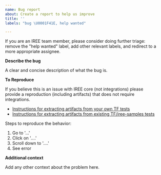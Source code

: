 ```yaml
---
name: Bug report
about: Create a report to help us improve
title: ''
labels: "bug \U0001F41E, help wanted"

---
```


If you are an IREE team member, please consider doing further triage: remove the "help wanted" label, add other relevant labels, and redirect to a more appropriate assignee.

**Describe the bug**

A clear and concise description of what the bug is.

**To Reproduce**

If you believe this is an issue with IREE core (not integrations) please provide a reproduction (including artifacts) that does not require integrations.

* [Instructions for extracting artifacts from your own TF tests](https://github.com/google/iree/blob/main/docs/developers/developing_iree/e2e_benchmarking.md)
* [Instructions for extracting artifacts from existing TF/iree-samples tests](https://github.com/google/iree/blob/main/docs/developers/debugging/integration_correctness_issue_breakdown.md#decouple-the-reproduce-from-integrations)

Steps to reproduce the behavior:

1. Go to '...'
2. Click on '....'
3. Scroll down to '....'
4. See error

**Additional context**

Add any other context about the problem here.
